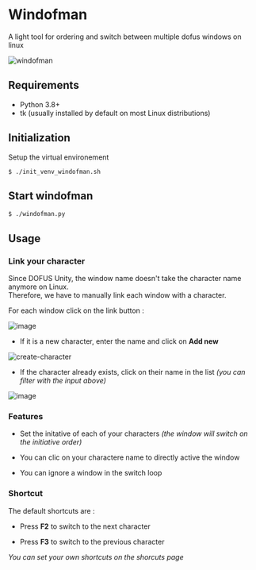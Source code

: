 # Windofman

A light tool for ordering and switch between multiple dofus windows on linux

![windofman](https://github.com/user-attachments/assets/2327fca9-e038-4a5a-ac7e-51f14629bb58)


## Requirements

- Python 3.8+
- tk (usually installed by default on most Linux distributions)

## Initialization

Setup the virtual environement

```
$ ./init_venv_windofman.sh
```

## Start windofman

```
$ ./windofman.py
```

## Usage

### Link your character

Since DOFUS Unity, the window name doesn't take the character name anymore on Linux.  
Therefore, we have to manually link each window with a character.

For each window click on the link button :

![image](https://github.com/user-attachments/assets/16b8e95a-b966-44d8-a0e7-581a7d44ea3f)

- If it is a new character, enter the name and click on **Add new**
  
![create-character](https://github.com/user-attachments/assets/7478c6cd-ef58-4c09-b520-dea79a45c412)

- If the character already exists, click on their name in the list *(you can filter with the input above)*
  
![image](https://github.com/user-attachments/assets/9a75eeee-8035-4e0d-8b06-5d64fd8c0148)

### Features

- Set the initative of each of your characters *(the window will switch on the initiative order)*

- You can clic on your charactere name to directly active the window

- You can ignore a window in the switch loop

### Shortcut
The default shortcuts are :  

- Press **F2** to switch to the next character

- Press **F3** to switch to the previous character  

*You can set your own shortcuts on the shorcuts page*
